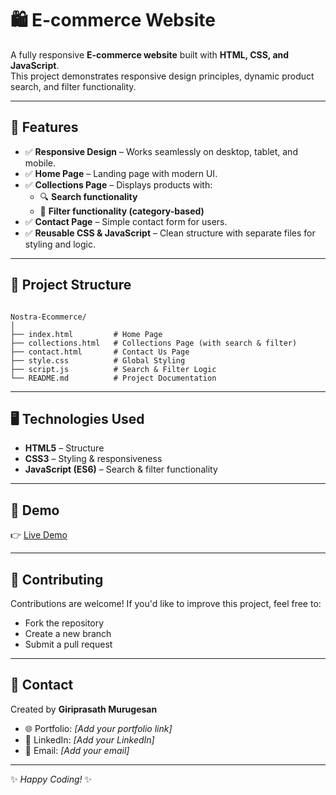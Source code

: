 
# 🛍️ E-commerce Website  

A fully responsive **E-commerce website** built with **HTML, CSS, and JavaScript**.  
This project demonstrates responsive design principles, dynamic product search, and filter functionality.  

---

## 📌 Features  
- ✅ **Responsive Design** – Works seamlessly on desktop, tablet, and mobile.  
- ✅ **Home Page** – Landing page with modern UI.  
- ✅ **Collections Page** – Displays products with:  
  - 🔍 **Search functionality**  
  - 🎯 **Filter functionality (category-based)**  
- ✅ **Contact Page** – Simple contact form for users.  
- ✅ **Reusable CSS & JavaScript** – Clean structure with separate files for styling and logic.  

---

## 📂 Project Structure  
```

Nostra-Ecommerce/
│
├── index.html         # Home Page
├── collections.html   # Collections Page (with search & filter)
├── contact.html       # Contact Us Page
├── style.css          # Global Styling
├── script.js          # Search & Filter Logic
└── README.md          # Project Documentation

````

---


## 🖥️ Technologies Used

* **HTML5** – Structure
* **CSS3** – Styling & responsiveness
* **JavaScript (ES6)** – Search & filter functionality

---

## 📸 Demo

👉 [Live Demo](https://giri2404.github.io/e-commerse/)

---

## 🤝 Contributing

Contributions are welcome! If you'd like to improve this project, feel free to:

* Fork the repository
* Create a new branch
* Submit a pull request

---

## 📧 Contact

Created by **Giriprasath Murugesan**

* 🌐 Portfolio: *\[Add your portfolio link]*
* 💼 LinkedIn: *\[Add your LinkedIn]*
* 📩 Email: *\[Add your email]*

---

✨ *Happy Coding!* ✨


